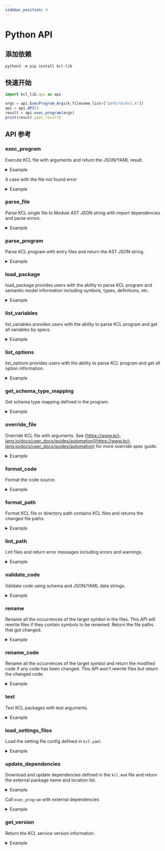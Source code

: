 ```yaml
---
sidebar_position: 4
---
```


# Python API

## 添加依赖

```shell
python3 -m pip install kcl-lib
```

## 快速开始

```typescript
import kcl_lib.api as api

args = api.ExecProgram_Args(k_filename_list=["path/to/kcl.k"])
api = api.API()
result = api.exec_program(args)
print(result.yaml_result)
```

## API 参考

### exec_program

Execute KCL file with arguments and return the JSON/YAML result.

<details><summary>Example</summary>
<p>

The content of `schema.k` is

```python
schema AppConfig:
    replicas: int

app: AppConfig {
    replicas: 2
}
```

Python Code

```python
import kcl_lib.api as api

args = api.ExecProgram_Args(k_filename_list=["schema.k"])
api = api.API()
result = api.exec_program(args)
assert result.yaml_result == "app:\n  replicas: 2"
```

</p>
</details>

A case with the file not found error

<details><summary>Example</summary>
<p>

```python
import kcl_lib.api as api

try:
    args = api.ExecProgram_Args(k_filename_list=["file_not_found"])
    api = api.API()
    result = api.exec_program(args)
    assert False
except Exception as err:
    assert "Cannot find the kcl file" in str(err)
```

</p>
</details>

### parse_file

Parse KCL single file to Module AST JSON string with import dependencies and parse errors.

<details><summary>Example</summary>
<p>

The content of `schema.k` is

```python
schema AppConfig:
    replicas: int

app: AppConfig {
    replicas: 2
}
```

Python Code

```python
import kcl_lib.api as api

args = api.ParseFile_Args(path=TEST_FILE)
api = api.API()
result = api.parse_file(args)
assert len(result.errors) == 0
```

</p>
</details>

### parse_program

Parse KCL program with entry files and return the AST JSON string.

<details><summary>Example</summary>
<p>

The content of `schema.k` is

```python
schema AppConfig:
    replicas: int

app: AppConfig {
    replicas: 2
}
```

Python Code

```python
import kcl_lib.api as api

args = api.ParseProgram_Args(paths=["schema.k"])
api = api.API()
result = api.parse_program(args)
assert len(result.paths) == 1
assert len(result.errors) == 0
```

</p>
</details>

### load_package

load_package provides users with the ability to parse KCL program and semantic model information including symbols, types, definitions, etc.

<details><summary>Example</summary>
<p>

The content of `schema.k` is

```python
schema AppConfig:
    replicas: int

app: AppConfig {
    replicas: 2
}
```

Python Code

```python
import kcl_lib.api as api

args = api.LoadPackage_Args(
    parse_args=api.ParseProgram_Args(paths=["schema.k"]), resolve_ast=True
)
api = api.API()
result = api.load_package(args)
assert list(result.symbols.values())[0].ty.schema_name == "AppConfig"
```

</p>
</details>

### list_variables

list_variables provides users with the ability to parse KCL program and get all variables by specs.

<details><summary>Example</summary>
<p>

The content of `schema.k` is

```python
schema AppConfig:
    replicas: int

app: AppConfig {
    replicas: 2
}
```

Python Code

```python
import kcl_lib.api as api

args = api.ListVariables_Args(files=[TEST_FILE])
api = api.API()
result = api.list_variables(args)
assert result.variables["app"].variables[0].value == "AppConfig {replicas: 2}"
```

</p>
</details>

### list_options

list_options provides users with the ability to parse KCL program and get all option information.

<details><summary>Example</summary>
<p>

The content of `options.k` is

```python
a = option("key1")
b = option("key2", required=True)
c = {
    metadata.key = option("metadata-key")
}
```

Python Code

```python
import kcl_lib.api as api

args = api.ParseProgram_Args(paths=["options.k"])
api = api.API()
result = api.list_options(args)
assert len(result.options) == 3
assert result.options[0].name == "key1"
assert result.options[1].name == "key2"
assert result.options[2].name == "metadata-key"
```

</p>
</details>

### get_schema_type_mapping

Get schema type mapping defined in the program.

<details><summary>Example</summary>
<p>

The content of `schema.k` is

```python
schema AppConfig:
    replicas: int

app: AppConfig {
    replicas: 2
}
```

Python Code

```python
import kcl_lib.api as api

exec_args = api.ExecProgram_Args(k_filename_list=["schema.k"])
args = api.GetSchemaTypeMapping_Args(exec_args=exec_args)
api = api.API()
result = api.get_schema_type_mapping(args)
assert result.schema_type_mapping["app"].properties["replicas"].type == "int"
```

</p>
</details>

### override_file

Override KCL file with arguments. See [https://www.kcl-lang.io/docs/user_docs/guides/automation](https://www.kcl-lang.io/docs/user_docs/guides/automation) for more override spec guide.

<details><summary>Example</summary>
<p>

The content of `main.k` is

```python
a = 1

b = {
    "a": 1
    "b": 2
}
```

Python Code

```python
import kcl_lib.api as api
import pathlib

test_file = "main.k"
args = api.OverrideFile_Args(
    file=test_file,
    specs=["b.a=2"],
)
api = api.API()
result = api.override_file(args)
assert len(result.parse_errors) == 0
assert result.result == True
assert pathlib.Path(test_file).read_text() == """\
a = 1
b = {
    "a": 2
    "b": 2
}
"""
```

</p>
</details>

### format_code

Format the code source.

<details><summary>Example</summary>
<p>

Python Code

```python
import kcl_lib.api as api

source_code = """\
schema Person:
    name:   str
    age:    int

    check:
        0 <   age <   120
"""
args = api.FormatCode_Args(source=source_code)
api_instance = api.API()
result = api_instance.format_code(args)
assert (
    result.formatted.decode()
    == """\
schema Person:
    name: str
    age: int

    check:
        0 < age < 120

"""
    )
```

</p>
</details>

### format_path

Format KCL file or directory path contains KCL files and returns the changed file paths.

<details><summary>Example</summary>
<p>

The content of `format_path.k` is

```python
schema Person:
    name:   str
    age:    int

    check:
        0 <   age <   120
```

Python Code

```python
import kcl_lib.api as api

args = api.FormatPath_Args(path="format_path.k")
api_instance = api.API()
result = api_instance.format_path(args)
print(result)
```

</p>
</details>

### lint_path

Lint files and return error messages including errors and warnings.

<details><summary>Example</summary>
<p>

The content of `lint_path.k` is

```python
import math

a = 1
```

Python Code

```python
import kcl_lib.api as api

args = api.LintPath_Args(paths=["lint_path.k"])
api_instance = api.API()
result = api_instance.lint_path(args)
```

</p>
</details>

### validate_code

Validate code using schema and JSON/YAML data strings.

<details><summary>Example</summary>
<p>

Python Code

```python
import kcl_lib.api as api

code = """\
schema Person:
    name: str
    age: int

    check:
        0 < age < 120
"""
data = '{"name": "Alice", "age": 10}'
args = api.ValidateCode_Args(code=code, data=data, format="json")
api_instance = api.API()
result = api_instance.validate_code(args)
assert result.success == True
assert result.err_message == ""
```

</p>
</details>

### rename

Rename all the occurrences of the target symbol in the files. This API will rewrite files if they contain symbols to be renamed. Return the file paths that got changed.

<details><summary>Example</summary>
<p>

The content of `main.k` is

```python
a = 1
b = a
```

Python Code

```python
import kcl_lib.api as api

args = api.Rename_Args(
    package_root=".",
    symbol_path="a",
    file_paths=["main.k"],
    new_name="a2",
)
api_instance = api.API()
result = api_instance.rename(args)
```

</p>
</details>

### rename_code

Rename all the occurrences of the target symbol and return the modified code if any code has been changed. This API won't rewrite files but return the changed code.

<details><summary>Example</summary>
<p>

Python Code

```python
import kcl_lib.api as api

args = api.RenameCode_Args(
    package_root="/mock/path",
    symbol_path="a",
    source_codes={"/mock/path/main.k": "a = 1\nb = a"},
    new_name="a2",
)
api_instance = api.API()
result = api_instance.rename_code(args)
assert result.changed_codes["/mock/path/main.k"] == "a2 = 1\nb = a2"
```

</p>
</details>

### test

Test KCL packages with test arguments.

<details><summary>Example</summary>
<p>

Python Code

```python
import kcl_lib.api as api
args = api.Test_Args(
    pkg_list=["path/to/testing/pkg/..."],
)
api_instance = api.API()
result = api_instance.test(args)
```

</p>
</details>

### load_settings_files

Load the setting file config defined in `kcl.yaml`

<details><summary>Example</summary>
<p>

The content of `kcl.yaml` is

```yaml
kcl_cli_configs:
  strict_range_check: true
kcl_options:
  - key: key
    value: value
```

Python Code

```python
import kcl_lib.api as api

args = api.LoadSettingsFiles_Args(
    work_dir=".", files=["kcl.yaml"]
)
api_instance = api.API()
result = api_instance.load_settings_files(args)
assert result.kcl_cli_configs.files == []
assert result.kcl_cli_configs.strict_range_check == True
assert (
    result.kcl_options[0].key == "key" and result.kcl_options[0].value == '"value"'
)
```

</p>
</details>

### update_dependencies

Download and update dependencies defined in the `kcl.mod` file and return the external package name and location list.

<details><summary>Example</summary>
<p>

The content of `module/kcl.mod` is

```yaml
[package]
name = "mod_update"
edition = "0.0.1"
version = "0.0.1"

[dependencies]
helloworld = { oci = "oci://ghcr.io/kcl-lang/helloworld", tag = "0.1.0" }
flask = { git = "https://github.com/kcl-lang/flask-demo-kcl-manifests", commit = "ade147b" }
```

Python Code

```python
import kcl_lib.api as api

args = api.UpdateDependencies_Args(
    manifest_path="module"
)
api_instance = api.API()
result = api_instance.update_dependencies(args)
pkg_names = [pkg.pkg_name for pkg in result.external_pkgs]
assert len(pkg_names) == 2
assert "helloworld" in pkg_names
assert "flask" in pkg_names
```

</p>
</details>

Call `exec_program` with external dependencies

<details><summary>Example</summary>
<p>

The content of `module/kcl.mod` is

```yaml
[package]
name = "mod_update"
edition = "0.0.1"
version = "0.0.1"

[dependencies]
helloworld = { oci = "oci://ghcr.io/kcl-lang/helloworld", tag = "0.1.0" }
flask = { git = "https://github.com/kcl-lang/flask-demo-kcl-manifests", commit = "ade147b" }
```

The content of `module/main.k` is

```python
import helloworld
import flask

a = helloworld.The_first_kcl_program
```

Python Code

```python
import kcl_lib.api as api

args = api.UpdateDependencies_Args(
    manifest_path="module"
)
api_instance = api.API()
result = api_instance.update_dependencies(args)
exec_args = api.ExecProgram_Args(
    k_filename_list=["module/main.k"],
    external_pkgs=result.external_pkgs,
)
result = api_instance.exec_program(exec_args)
assert result.yaml_result == "a: Hello World!"
```

</p>
</details>

### get_version

Return the KCL service version information.

<details><summary>Example</summary>
<p>

Python Code

```python
import kcl_lib.api as api

api_instance = api.API()
result = api_instance.get_version()
print(result.version_info)
```

</p>
</details>
